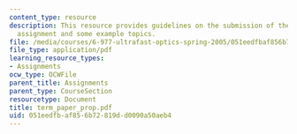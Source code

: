 ```yaml
---
content_type: resource
description: This resource provides guidelines on the submission of the term paper
  assignment and some example topics.
file: /media/courses/6-977-ultrafast-optics-spring-2005/051eedfbaf856b72819dd0090a50aeb4_term_paper_prop.pdf
file_type: application/pdf
learning_resource_types:
- Assignments
ocw_type: OCWFile
parent_title: Assignments
parent_type: CourseSection
resourcetype: Document
title: term_paper_prop.pdf
uid: 051eedfb-af85-6b72-819d-d0090a50aeb4
---
```

